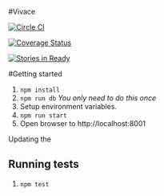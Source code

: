 #Vivace


[![Circle CI](https://circleci.com/gh/inrhythm/vivace.svg?style=svg)](https://circleci.com/gh/inrhythm/vivace)

[![Coverage Status](https://coveralls.io/repos/inrhythm/vivace/badge.svg?branch=develop&service=github)](https://coveralls.io/github/inrhythm/vivace?branch=develop)

[![Stories in Ready](https://badge.waffle.io/inrhythm/vivace.png?label=ready&title=Ready)](http://waffle.io/inrhythm/vivace)

#Getting started

1. ```npm install```
2. ```npm run db``` _You only need to do this once_
3. Setup environment variables.
4. ```npm run start```
5. Open browser to http://localhost:8001

Updating the

## Running tests
1. ```npm test```

